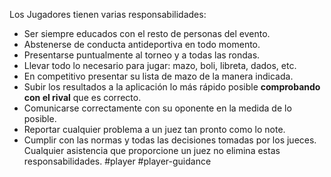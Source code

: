 Los Jugadores tienen varias responsabilidades:
- Ser siempre educados con el resto de personas del evento.
- Abstenerse de conducta antideportiva en todo momento.
- Presentarse puntualmente al torneo y a todas las rondas.
- Llevar todo lo necesario para jugar: mazo, boli, libreta, dados, etc.
- En competitivo presentar su lista de mazo de la manera indicada.    
- Subir los resultados a la aplicación lo más rápido posible **comprobando con el rival** que es correcto.
- Comunicarse correctamente con su oponente en la medida de lo posible.
- Reportar cualquier problema a un juez tan pronto como lo note.
- Cumplir con las normas y todas las decisiones tomadas por los jueces.
Cualquier asistencia que proporcione un juez no elimina estas responsabilidades.
#player #player-guidance
